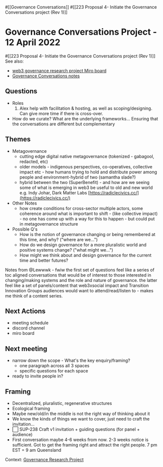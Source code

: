 #[[Governance Conversations]] #[[223 Proposal 4- Initiate the Governance Conversations project (Rev 1)]] 


# Governance Conversations Project - 12 April 2022


#[[223 Proposal 4- Initiate the Governance Conversations project (Rev 1)]] 
See also:[](https://miro.com/app/board/uXjVODY0_-c=/)
- [web3 governance research project Miro board](https://miro.com/app/board/uXjVODY0_-c=/)
- [Governance Conversations notes](https://app.clarity.so/superbenefit/notes/4fd0bfcc-aed9-4c72-8c30-df8101220a05)


## Questions
- Roles
	1. Alex help with facilitation & hosting, as well as scoping/designing. Can give more time if there is cross-over.
- How do we curate? What are the underlying frameworks... Ensuring that the conversations are different but complementary

## Themes
- Metagovernance
	- cutting edge digital native metagovernance (tokenized - gabagool, redacted, etc)
	- older models - indigenous perspectives, co-operatives, collective impact etc - how humans trying to hold and distribute power among people and environment-hybrid of two (samantha slade?)
	- hybrid between the two (SuperBenefit) - and how are we seeing some of what is emerging in web3 be useful to old and new world e.g. Indy Johar, Dark Matter Labs [https://radiclecivics.cc/](https://radiclecivics.cc/) 
- Other Notes
	- how create conditions for cross-sector multiple actors, some coherence around what is important to shift - (like collective impact) - no one has come up with a way for this to happen - but could put in metagovernance structure
- Possible Q's 
	- How is the notion of governance changing or being remembered at this time, and why? ("where are we...")
	- How do we design governance for a more pluralistic world and positive systems change? ("what might we...")
	- How might we think about and design governance for the current time and better futures?

Notes from @Lewwwk - fwiw the first set of questions feel like a series of toc aligned conversations that would be of interest to those interested in changing/making systems and the role and nature of governance. the latter feel like a set of panels/content that web3xsocial impact and Transition Innovation Groups audiences would want to attend/read/listen to - makes me think of a content series.
## Next Actions
- meeting schedule
- discord channel
- miro board

## Next meeting
- narrow down the scope - What's the key enquiry/framing?
	- one paragraph across all 3 spaces
	- specific questions for each space
- ready to invite people in?

## Framing
- Decentralized, pluralistic, regenerative structures
- Ecological framing
- Maybe new/old/in the middle is not the right way of thinking about it
- We know the kinds of things we want to cover, just need to craft the invitation...
- ⬜️ SUP-238 Craft v1 invitation + guiding questions (for panel + audience) 
- First conversation maybe 4-6 weeks from now. 2-3 weeks notice is sufficient. Got to get the framing right and attract the right people. 7 pm EST = 9 am Queensland


Context: [Governance Research Project](https://miro.com/app/board/uXjVODY0_-c=/?moveToWidget=3458764522521933607&cot=14)